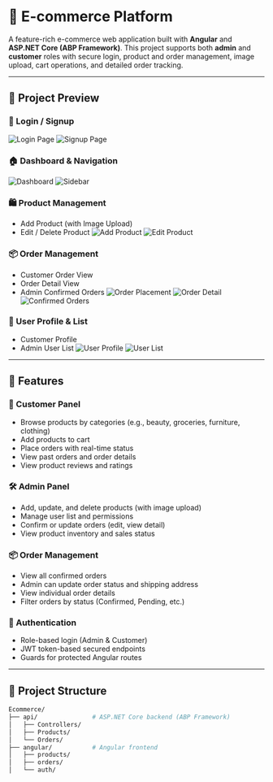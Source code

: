 # 🛒 E-commerce Platform

A feature-rich e-commerce web application built with **Angular** and **ASP.NET Core (ABP Framework)**. This project supports both **admin** and **customer** roles with secure login, product and order management, image upload, cart operations, and detailed order tracking.

---

## 📸 Project Preview

### 🔐 Login / Signup
![Login Page](https://github.com/shadr862/Ecommerce/blob/main/images/login.PNG)
![Signup Page](https://github.com/shadr862/Ecommerce/blob/main/images/signup.PNG)

### 🏠 Dashboard & Navigation
![Dashboard](https://github.com/shadr862/Ecommerce/blob/main/images/dashboard.PNG)
![Sidebar](https://github.com/shadr862/Ecommerce/blob/main/images/sidebar.PNG)

### 🛍️ Product Management
- Add Product (with Image Upload)
- Edit / Delete Product
![Add Product](https://github.com/shadr862/Ecommerce/blob/main/images/add-product.PNG)
![Edit Product](https://github.com/shadr862/Ecommerce/blob/main/images/edit-produc.PNG)

### 📦 Order Management
- Customer Order View
- Order Detail View
- Admin Confirmed Orders
![Order Placement](https://github.com/shadr862/Ecommerce/blob/main/images/order-placement.PNG)
![Order Detail](https://github.com/shadr862/Ecommerce/blob/main/images/order-detail.PNG)
![Confirmed Orders](https://github.com/shadr862/Ecommerce/blob/main/images/confirmed-orders.PNG)

### 👤 User Profile & List
- Customer Profile
- Admin User List
![User Profile](https://github.com/shadr862/Ecommerce/blob/main/images/user-profile.PNG)
![User List](https://github.com/shadr862/Ecommerce/blob/main/images/user-list.PNG)

---

## 🚀 Features

### 👤 Customer Panel

- Browse products by categories (e.g., beauty, groceries, furniture, clothing)
- Add products to cart
- Place orders with real-time status
- View past orders and order details
- View product reviews and ratings

### 🛠️ Admin Panel

- Add, update, and delete products (with image upload)
- Manage user list and permissions
- Confirm or update orders (edit, view detail)
- View product inventory and sales status

### 📦 Order Management

- View all confirmed orders
- Admin can update order status and shipping address
- View individual order details
- Filter orders by status (Confirmed, Pending, etc.)

### 🔐 Authentication

- Role-based login (Admin & Customer)
- JWT token-based secured endpoints
- Guards for protected Angular routes

---

## 📂 Project Structure

```bash
Ecommerce/
├── api/               # ASP.NET Core backend (ABP Framework)
│   ├── Controllers/
│   ├── Products/
│   └── Orders/
├── angular/           # Angular frontend
│   ├── products/
│   ├── orders/
│   └── auth/
